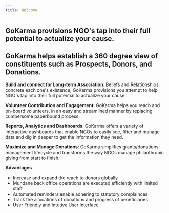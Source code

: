 ```yaml
---
title: Welcome
---
```

 ## GoKarma provisions NGO's tap into their full potential to actualize your cause.
 ## GoKarma helps establish a 360 degree view of constituents such as Prospects, Donors, and Donations.


 **Build and connect for Long-term Association**:
  Beliefs and Relationships concrete each one's existence, GoKarma provisions you attempt to help NGO's tap into their full potential to actualize your cause.

 **Volunteer Contribution and Engagement**:
   GoKarma helps you reach and on-board volunteers, in an easy and streamlined manner by replacing cumbersome paperbound process.
 
 **Reports, Analytics and Dashboards**:
   GoKarma offers a variety of interactive dashboards that enable NGOs to easily see, filter and manage data and dig in deeper to get the information they need.
 
 **Maximize and Manage Donations**:
   GoKarma simplifies grants/donations management lifecycle and transforms the way NGOs manage philanthropic giving from start to finish.

 **Advantages**
 * Increase and expand the reach to donors globally
 * Mundane back office operations are executed efficiently with limited staff
 * Automated reminders enable adhering to statutory complainces
 * Track the allocations of donations and progress of beneficiaries
 * User Friendly and Intutive User Interface

<!--This is the **Edition** template from [CloudCannon](http://cloudcannon.com/).
**Edition** is perfect for documenting your product, application or service.
It's populated with example content to give you some ideas.

ChatApp is a fictional chat application for sending messages and media to others.
Teams and friend groups would use ChatApp to stay up to date if it existed.

> [Sign up](http://example.com/signup) or learn more about ChatApp at [example.com](http://example.com/).

### Getting Started

Getting a message sent is quick and easy with ChatApp:

1. Sign up for an account
2. Add your friends from their email addresses
3. Type a message or send a photo

> Feel free to send us a message at [feedback@example.com](mailto:feedback@example.com) with your feedback.

### Features

Explore more of ChatApp by reading about our features:

#### Media

Send images, videos and other media to people. Sources include your computer, phone and Facebook.

#### Contact Syncing

Sync your contact list with your phone and/or Facebook contacts. Never lose your contacts between devices again!

#### Devices

ChatApp is available everywhere. Find out how to set it up on your all your devices.-->

